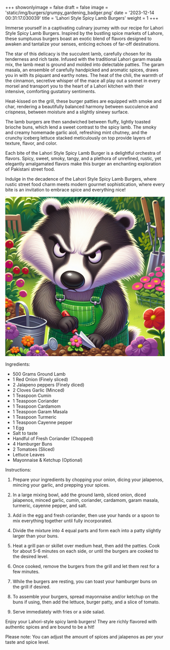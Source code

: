 +++ 
showonlyimage = false 
draft = false 
image = 'static/img/burgers/grumpy_gardening_badger.png' 
date = '2023-12-14 00:31:17.030039' 
title = 'Lahori Style Spicy Lamb Burgers' 
weight = 1
+++ 
 
Immerse yourself in a captivating culinary journey with our recipe for Lahori Style Spicy Lamb Burgers. Inspired by the bustling spice markets of Lahore, these sumptuous burgers boast an exotic blend of flavors designed to awaken and tantalize your senses, enticing echoes of far-off destinations.

The star of this delicacy is the succulent lamb, carefully chosen for its tenderness and rich taste. Infused with the traditional Lahori garam masala mix, the lamb meat is ground and molded into delectable patties. The garam masala, an ensemble of carefully handpicked and aromatic spices, draws you in with its piquant and earthy notes. The heat of the chili, the warmth of the cinnamon, secretive whisper of the mace all play out a sonnet in every morsel and transport you to the heart of a Lahori kitchen with their intensive, comforting gustatory sentiments.

Heat-kissed on the grill, these burger patties are equipped with smoke and char, rendering a beautifully balanced harmony between succulence and crispness, between moisture and a slightly sinewy surface.

The lamb burgers are then sandwiched between fluffy, lightly toasted brioche buns, which lend a sweet contrast to the spicy lamb. The smoky and creamy homemade garlic aioli, refreshing mint chutney, and the crunchy iceberg lettuce stacked meticulously on top provide layers of texture, flavor, and color.

Each bite of the Lahori Style Spicy Lamb Burger is a delightful orchestra of flavors. Spicy, sweet, smoky, tangy, and a plethora of unrefined, rustic, yet elegantly amalgamated flavors make this burger an enchanting exploration of Pakistani street food.

Indulge in the decadence of the Lahori Style Spicy Lamb Burgers, where rustic street food charm meets modern gourmet sophistication, where every bite is an invitation to embrace spice and everything nice! 

![](static/img/burgers/grumpy_gardening_badger.png)

Ingredients: 
- 500 Grams Ground Lamb
- 1 Red Onion (Finely sliced)
- 2 Jalapeno peppers (Finely diced)
- 2 Cloves Garlic (Minced)
- 1 Teaspoon Cumin
- 1 Teaspoon Coriander
- 1 Teaspoon Cardamom
- 1 Teaspoon Garam Masala
- 1 Teaspoon Turmeric
- 1 Teaspoon Cayenne pepper
- 1 Egg
- Salt to taste
- Handful of Fresh Coriander (Chopped)
- 4 Hamburger Buns
- 2 Tomatoes (Sliced)
- Lettuce Leaves
- Mayonnaise & Ketchup (Optional)

Instructions:

1. Prepare your ingredients by chopping your onion, dicing your jalapenos, mincing your garlic, and prepping your spices.

2. In a large mixing bowl, add the ground lamb, sliced onion, diced jalapenos, minced garlic, cumin, coriander, cardamom, garam masala, turmeric, cayenne pepper, and salt. 

3. Add in the egg and fresh coriander, then use your hands or a spoon to mix everything together until fully incorporated. 

4. Divide the mixture into 4 equal parts and form each into a patty slightly larger than your buns. 

5. Heat a grill pan or skillet over medium heat, then add the patties. Cook for about 5-6 minutes on each side, or until the burgers are cooked to the desired level.

6. Once cooked, remove the burgers from the grill and let them rest for a few minutes.

7. While the burgers are resting, you can toast your hamburger buns on the grill if desired.

8. To assemble your burgers, spread mayonnaise and/or ketchup on the buns if using, then add the lettuce, burger patty, and a slice of tomato.

9. Serve immediately with fries or a side salad.

Enjoy your Lahori-style spicy lamb burgers! They are richly flavored with authentic spices and are bound to be a hit!

Please note: You can adjust the amount of spices and jalapenos as per your taste and spice level.


 